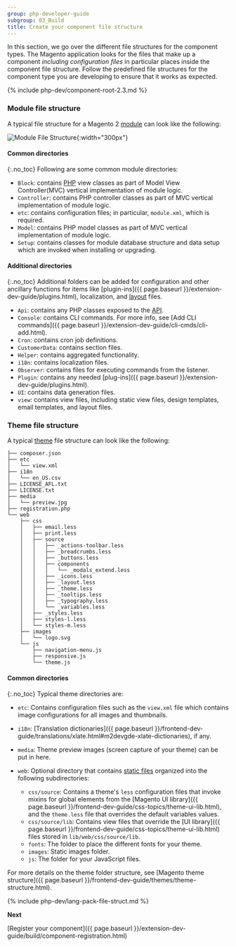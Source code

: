 ```yaml
---
group: php-developer-guide
subgroup: 03_Build
title: Create your component file structure
---
```


In this section, we go over the different file structures for the component types. The Magento application looks for the files that make up a component *including configuration files* in particular places inside the component file structure. Follow the predefined file structures for the component type you are developing to ensure that it works as expected.


{% include php-dev/component-root-2.3.md %}

### Module file structure

A typical file structure for a Magento 2 [module](https://glossary.magento.com/module) can look like the following:

![Module File Structure](../images/pdg-config-file-structure.png){:width="300px"}

#### Common directories
{:.no_toc}
Following are some common module directories:

* `Block`: contains [PHP](https://glossary.magento.com/PHP) view classes as part of Model View Controller(MVC) vertical implementation of module logic.
* `Controller`: contains PHP controller classes as part of MVC vertical implementation of module logic.
* `etc`: contains configuration files; in particular, `module.xml`, which is required.
* `Model`: contains PHP model classes as part of MVC vertical implementation of module logic.
* `Setup`: contains classes for module database structure and data setup which are invoked when installing or upgrading.

#### Additional directories
{:.no_toc}
Additional folders can be added for configuration and other ancillary functions for items like [plugin-ins]({{ page.baseurl }}/extension-dev-guide/plugins.html), localization, and [layout](https://glossary.magento.com/layout) files.

* `Api`: contains any PHP classes exposed to the [API](https://glossary.magento.com/API).
* `Console`: contains CLI commands. For more info, see [Add CLI commands]({{ page.baseurl }}/extension-dev-guide/cli-cmds/cli-add.html).
* `Cron`: contains cron job definitions.
* `CustomerData`: contains section files.
* `Helper`: contains aggregated functionality.
* `i18n`: contains localization files.
* `Observer`: contains files for executing commands from the listener.
* `Plugin`: contains any needed [plug-ins]({{ page.baseurl }}/extension-dev-guide/plugins.html).
* `UI`: contains data generation files.
* `view`: contains view files, including static view files, design templates, email templates, and layout files.

### Theme file structure

A typical [theme](https://glossary.magento.com/theme) file structure can look like the following:

~~~
├── composer.json
├── etc
│   └── view.xml
├── i18n
│   └── en_US.csv
├── LICENSE_AFL.txt
├── LICENSE.txt
├── media
│   └── preview.jpg
├── registration.php
└── web
    ├── css
    │   ├── email.less
    │   ├── print.less
    │   ├── source
    │   │   ├── _actions-toolbar.less
    │   │   ├── _breadcrumbs.less
    │   │   ├── _buttons.less
    │   │   ├── components
    │   │   │   └── _modals_extend.less
    │   │   ├── _icons.less
    │   │   ├── _layout.less
    │   │   ├── _theme.less
    │   │   ├── _tooltips.less
    │   │   ├── _typography.less
    │   │   └── _variables.less
    │   ├── _styles.less
    │   ├── styles-l.less
    │   └── styles-m.less
    ├── images
    │   └── logo.svg
    └── js
        ├── navigation-menu.js
        ├── responsive.js
        └── theme.js
~~~

#### Common directories
{:.no_toc}
Typical theme directories are:

*	`etc`: Contains configuration files such as the `view.xml` file which contains image configurations for all images and thumbnails.
*	`i18n`: [Translation dictionaries]({{ page.baseurl }}/frontend-dev-guide/translations/xlate.html#m2devgde-xlate-dictionaries), if any.
*	`media`: Theme preview images (screen capture of your theme) can be put in here.
*	`web`: Optional directory that contains [static files](https://glossary.magento.com/static-files) organized into the following subdirectories:

	*	`css/source`: Contains a theme's `less` configuration files that invoke mixins for global elements from the [Magento UI library]({{ page.baseurl }}/frontend-dev-guide/css-topics/theme-ui-lib.html), and the `theme.less` file that overrides the default variables values.
	*	`css/source/lib`: Contains view files that override the [UI library]({{ page.baseurl }}/frontend-dev-guide/css-topics/theme-ui-lib.html) files stored in `lib/web/css/source/lib`.
	*	`fonts`: The folder to place the different fonts for your theme.
	*	`images`: Static images folder.
	*	`js`: The folder for your JavaScript files.

For more details on the theme folder structure, see [Magento theme structure]({{ page.baseurl }}/frontend-dev-guide/themes/theme-structure.html).

{% include php-dev/lang-pack-file-struct.md %}


**Next**

[Register your component]({{ page.baseurl }}/extension-dev-guide/build/component-registration.html)
